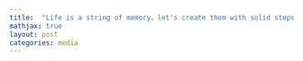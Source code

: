 ```yaml
---
title:  "Life is a string of memory，let's create them with solid steps."
mathjax: true
layout: post
categories: media
---
```


